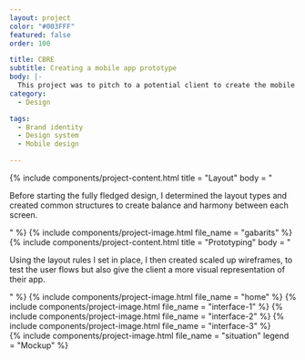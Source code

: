```yaml
---
layout: project
color: "#003FFF"
featured: false
order: 100

title: CBRE
subtitle: Creating a mobile app prototype
body: |-
  This project was to pitch to a potential client to create the mobile app for a tower in the Paris financial district. The whole platform and design system was creted from scratch.
category:
  - Design

tags:
  - Brand identity
  - Design system
  - Mobile design

---
```


<div class="section">
  <div class="section__container">
    {% include components/project-content.html
      title = "Layout"
      body = "
        <p>Before starting the fully fledged design, I determined the layout types and created common structures to create balance and harmony between each screen.</p>
      "
    %}
    {% include components/project-image.html file_name = "gabarits" %}
  </div>
</div>

<div class="section">
  <div class="section__container">
    {% include components/project-content.html
      title = "Prototyping"
      body = "
        <p>Using the layout rules I set in place, I then created scaled up wireframes, to test the user flows but also give the client a more visual representation of their app.</p>
      "
    %}
    {% include components/project-image.html file_name = "home" %}
    {% include components/project-image.html file_name = "interface-1" %}
    {% include components/project-image.html file_name = "interface-2" %}
    {% include components/project-image.html file_name = "interface-3" %}
  </div>
</div>

<div class="section">
  <div class="section__container">
    {% include components/project-image.html
      file_name = "situation"
      legend = "Mockup"
    %}
  </div>
</div>
